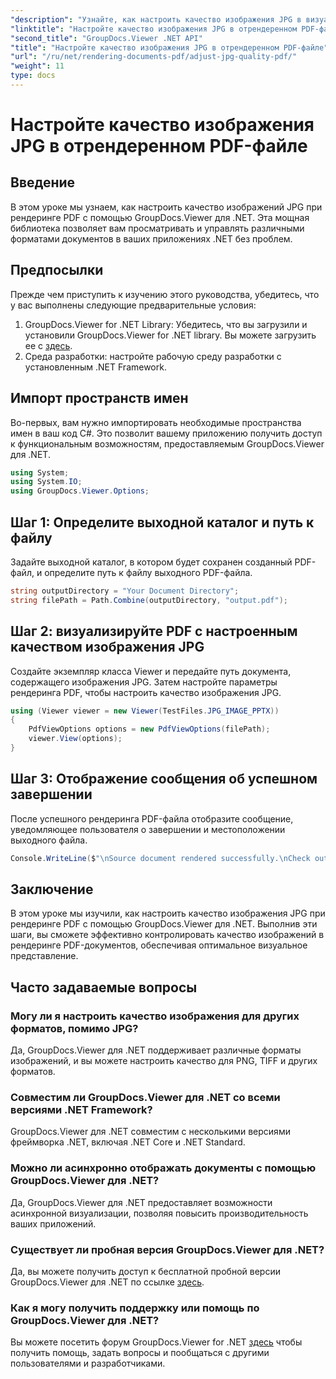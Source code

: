 ```yaml
---
"description": "Узнайте, как настроить качество изображения JPG в визуализированных документах PDF с помощью GroupDocs.Viewer для .NET. Улучшите свой опыт просмотра документов."
"linktitle": "Настройте качество изображения JPG в отрендеренном PDF-файле"
"second_title": "GroupDocs.Viewer .NET API"
"title": "Настройте качество изображения JPG в отрендеренном PDF-файле"
"url": "/ru/net/rendering-documents-pdf/adjust-jpg-quality-pdf/"
"weight": 11
type: docs
---
```

# Настройте качество изображения JPG в отрендеренном PDF-файле

## Введение
В этом уроке мы узнаем, как настроить качество изображений JPG при рендеринге PDF с помощью GroupDocs.Viewer для .NET. Эта мощная библиотека позволяет вам просматривать и управлять различными форматами документов в ваших приложениях .NET без проблем.
## Предпосылки
Прежде чем приступить к изучению этого руководства, убедитесь, что у вас выполнены следующие предварительные условия:
1. GroupDocs.Viewer for .NET Library: Убедитесь, что вы загрузили и установили GroupDocs.Viewer for .NET library. Вы можете загрузить ее с [здесь](https://releases.groupdocs.com/viewer/net/).
2. Среда разработки: настройте рабочую среду разработки с установленным .NET Framework.

## Импорт пространств имен
Во-первых, вам нужно импортировать необходимые пространства имен в ваш код C#. Это позволит вашему приложению получить доступ к функциональным возможностям, предоставляемым GroupDocs.Viewer для .NET.
```csharp
using System;
using System.IO;
using GroupDocs.Viewer.Options;
```
## Шаг 1: Определите выходной каталог и путь к файлу
Задайте выходной каталог, в котором будет сохранен созданный PDF-файл, и определите путь к файлу выходного PDF-файла.
```csharp
string outputDirectory = "Your Document Directory";
string filePath = Path.Combine(outputDirectory, "output.pdf");
```
## Шаг 2: визуализируйте PDF с настроенным качеством изображения JPG
Создайте экземпляр класса Viewer и передайте путь документа, содержащего изображения JPG. Затем настройте параметры рендеринга PDF, чтобы настроить качество изображения JPG.
```csharp
using (Viewer viewer = new Viewer(TestFiles.JPG_IMAGE_PPTX))
{               
    PdfViewOptions options = new PdfViewOptions(filePath);
    viewer.View(options);
}
```
## Шаг 3: Отображение сообщения об успешном завершении
После успешного рендеринга PDF-файла отобразите сообщение, уведомляющее пользователя о завершении и местоположении выходного файла.
```csharp
Console.WriteLine($"\nSource document rendered successfully.\nCheck output in {outputDirectory}.");
```

## Заключение
В этом уроке мы изучили, как настроить качество изображения JPG при рендеринге PDF с помощью GroupDocs.Viewer для .NET. Выполнив эти шаги, вы сможете эффективно контролировать качество изображений в рендеринге PDF-документов, обеспечивая оптимальное визуальное представление.
## Часто задаваемые вопросы
### Могу ли я настроить качество изображения для других форматов, помимо JPG?
Да, GroupDocs.Viewer для .NET поддерживает различные форматы изображений, и вы можете настроить качество для PNG, TIFF и других форматов.
### Совместим ли GroupDocs.Viewer для .NET со всеми версиями .NET Framework?
GroupDocs.Viewer для .NET совместим с несколькими версиями фреймворка .NET, включая .NET Core и .NET Standard.
### Можно ли асинхронно отображать документы с помощью GroupDocs.Viewer для .NET?
Да, GroupDocs.Viewer для .NET предоставляет возможности асинхронной визуализации, позволяя повысить производительность ваших приложений.
### Существует ли пробная версия GroupDocs.Viewer для .NET?
Да, вы можете получить доступ к бесплатной пробной версии GroupDocs.Viewer для .NET по ссылке [здесь](https://releases.groupdocs.com/).
### Как я могу получить поддержку или помощь по GroupDocs.Viewer для .NET?
Вы можете посетить форум GroupDocs.Viewer for .NET [здесь](https://forum.groupdocs.com/c/viewer/9) чтобы получить помощь, задать вопросы и пообщаться с другими пользователями и разработчиками.